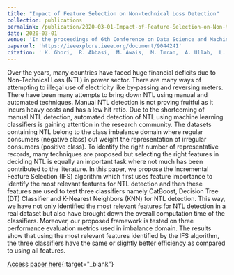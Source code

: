 ```yaml
---
title: "Impact of Feature Selection on Non-technical Loss Detection"
collection: publications
permalink: /publication/2020-03-01-Impact-of-Feature-Selection-on-Non-technical-Loss-Detection
date: 2020-03-01
venue: 'In the proceedings of 6th Conference on Data Science and Machine Learning Applications (CDMA)'
paperurl: 'https://ieeexplore.ieee.org/document/9044241'
citation: ' K. Ghori,  R. Abbasi,  M. Awais,  M. Imran,  A. Ullah,  L. Szathmary, &quot;Impact of Feature Selection on Non-technical Loss Detection.&quot; In the proceedings of 6th Conference on Data Science and Machine Learning Applications (CDMA), 2020.'
---
```

Over the years, many countries have faced huge financial deficits due to Non-Technical Loss (NTL) in power sector. There are many ways of attempting to illegal use of electricity like by-passing and reversing meters. There have been many attempts to bring down NTL using manual and automated techniques. Manual NTL detection is not proving fruitful as it incurs heavy costs and has a low hit ratio. Due to the shortcoming of manual NTL detection, automated detection of NTL using machine learning classifiers is gaining attention in the research community. The datasets containing NTL belong to the class imbalance domain where regular consumers (negative class) out weight the representation of irregular consumers (positive class). To identify the right number of representative records, many techniques are proposed but selecting the right features in deciding NTL is equally an important task where not much has been contributed to the literature. In this paper, we propose the Incremental Feature Selection (IFS) algorithm which first uses feature importance to identify the most relevant features for NTL detection and then these features are used to test three classifiers namely CatBoost, Decision Tree (DT) Classifier and K-Nearest Neighbors (KNN) for NTL detection. This way, we have not only identified the most relevant features for NTL detection in a real dataset but also have brought down the overall computation time of the classifiers. Moreover, our proposed framework is tested on three performance evaluation metrics used in imbalance domain. The results show that using the most relevant features identified by the IFS algorithm, the three classifiers have the same or slightly better efficiency as compared to using all features.

[Access paper here](https://ieeexplore.ieee.org/document/9044241){:target="_blank"}

